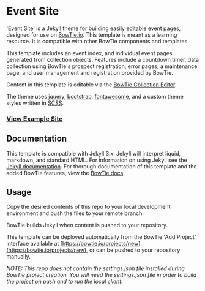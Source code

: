 # Event Site

'Event Site' is a Jekyll theme for building easily editable event pages, designed for use on [BowTie.io](https://bowtie.io). This template is meant as a learning resource. It is compatible with other BowTie components and templates.

This template includes an event index, and individual event pages generated from collection objects. Features include a countdown timer, data collection using BowTie's prospect registration, error pages, a maintenance page, and user management and registration provided by BowTie.

Content in this template is editable via the [BowTie Collection Editor](https://bowtie.io/help/working-with-jekyll-collections-bowtie/).

The theme uses [jquery](https://jquery.com/), [bootstrap](http://getbootstrap.com/), [fontawesome](https://fortawesome.github.io/Font-Awesome/), and a custom theme styles written in [SCSS](http://sass-lang.com/).  

### [View Example Site](https://event.bowtied.io/)

## Documentation
This template is compatible with Jekyll 3.x. Jekyll will interpret liquid, markdown, and  standard HTML. For information on using Jekyll see the [Jekyll documentation](http://jekyllrb.com/). For thorough documentation of this template and the added BowTie features, view the [BowTie docs](https://bowtie.io/docs/#projects).

## Usage

Copy the desired contents of this repo to your local development environment and push the files to your remote branch.

BowTie builds Jekyll when content is pushed to your repository.

This template can be deployed automatically from the BowTie 'Add Project' interface available at [https://bowtie.io/projects/new](https://bowtie.io/projects/new), or can be pushed to your repository manually.  

_NOTE: This repo does not contain the settings.json file installed during BowTie project creation. You will need the settings.json file in order to build the project on push and to run the [local client](https://github.com/bowtie-io/bowtie-io)._



